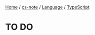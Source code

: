 [Home](https://mengxianbin.github.io) /
[cs-note](https://mengxianbin.github.io/cs-note/content) /
[Language](https://mengxianbin.github.io/cs-note/content/Language) /
[TypeScript](https://mengxianbin.github.io/cs-note/content/Language/TypeScript)

# TO DO
